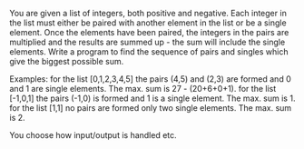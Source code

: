 You are given a list of integers, both positive and negative. Each integer in the list must either be paired with another element in the list or be a single element. Once the elements have been paired, the integers in the pairs are multiplied and the results are summed up - the sum will include the single elements.
Write a program to find the sequence of pairs and singles which give the biggest possible sum.

Examples:
for the list [0,1,2,3,4,5] the pairs (4,5) and (2,3) are formed and 0 and 1 are single elements. The max. sum is 27 - (20+6+0+1).
for the list [-1,0,1] the pairs (-1,0) is formed and 1 is a single element. The max. sum is 1.
for the list [1,1] no pairs are formed only two single elements. The max. sum is 2. 

You choose how input/output is handled etc.


